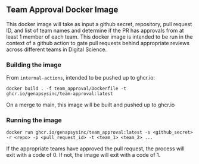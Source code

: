 ## Team Approval Docker Image

This docker image will take as input a github secret, repository, pull request ID, and list of team names and determine if the PR has approvals from at least 1 member of each team. This docker image is intended to be run in the context of a github action to gate pull requests behind appropriate reviews across different teams in Digital Science.

### Building the image

From `internal-actions`, intended to be pushed up to ghcr.io:
```
docker build . -f team_approval/Dockerfile -t ghcr.io/genapsysinc/team-approval:latest
```

On a merge to main, this image will be built and pushed up to ghcr.io

### Running the image

```
docker run ghcr.io/genapsysinc/team_approval:latest -s <github_secret> -r <repo> -p <pull_request_id> -t <team_1> <team_2> ...
```

If the appropriate teams have approved the pull request, the process will exit with a code of 0. If not, the image will exit with a code of 1.
